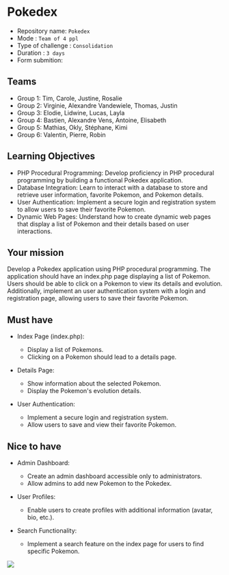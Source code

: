 # Pokedex 

- Repository name: `Pokedex`
- Mode : `Team of 4 ppl`
- Type of challenge : `Consolidation`
- Duration : `3 days`
- Form submition: 

## Teams
- Group 1: Tim, Carole, Justine, Rosalie
- Group 2: Virginie, Alexandre Vandewiele, Thomas, Justin
- Group 3: Elodie, Lidwine, Lucas, Layla
- Group 4: Bastien, Alexandre Vens, Antoine, Elisabeth
- Group 5: Mathias, Okly, Stéphane, Kimi
- Group 6: Valentin, Pierre, Robin

## Learning Objectives
- PHP Procedural Programming: Develop proficiency in PHP procedural programming by building a functional Pokedex application.
- Database Integration: Learn to interact with a database to store and retrieve user information, favorite Pokemon, and Pokemon details.
- User Authentication: Implement a secure login and registration system to allow users to save their favorite Pokemon.
- Dynamic Web Pages: Understand how to create dynamic web pages that display a list of Pokemon and their details based on user interactions.

## Your mission
Develop a Pokedex application using PHP procedural programming. The application should have an index.php page displaying a list of Pokemon. Users should be able to click on a Pokemon to view its details and evolution. Additionally, implement an user authentication system with a login and registration page, allowing users to save their favorite Pokemon.

## Must have 
- Index Page (index.php):
    - Display a list of Pokemons.
    - Clicking on a Pokemon should lead to a details page.

- Details Page:
    - Show information about the selected Pokemon.
    - Display the Pokemon's evolution details.

- User Authentication:
    - Implement a secure login and registration system.
    - Allow users to save and view their favorite Pokemon.

## Nice to have

- Admin Dashboard:
    - Create an admin dashboard accessible only to administrators.
    - Allow admins to add new Pokemon to the Pokedex.
    
- User Profiles:
    - Enable users to create profiles with additional information (avatar, bio, etc.).

- Search Functionality:
    - Implement a search feature on the index page for users to find specific Pokemon.


![](https://i.gifer.com/BueK.gif)